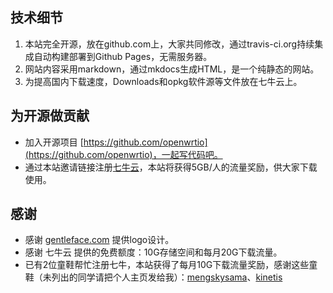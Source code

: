 
## 技术细节

1. 本站完全开源，放在github.com上，大家共同修改，通过travis-ci.org持续集成自动构建部署到Github Pages，无需服务器。
2. 网站内容采用markdown，通过mkdocs生成HTML，是一个纯静态的网站。
3. 为提高国内下载速度，Downloads和opkg软件源等文件放在七牛云上。

## 为开源做贡献

 * 加入开源项目 [https://github.com/openwrtio](https://github.com/openwrtio)，一起写代码吧。
 * 通过本站邀请链接注册[七牛云](https://portal.qiniu.com/signup?code=3lafkpsz7yes1)，本站将获得5GB/人的流量奖励，供大家下载使用。

## 感谢

 * 感谢 [gentleface.com](http://www.gentleface.com/) 提供logo设计。
 * 感谢 七牛云 提供的免费额度：10G存储空间和每月20G下载流量。
 * 已有2位童鞋帮忙注册七牛，本站获得了每月10G下载流量奖励，感谢这些童鞋（未列出的同学请把个人主页发给我）：[mengskysama](http://blog.mengsky.net/)、[kinetis](http://icheese.me/)

<div id="comments" data-thread-key="about"></div>
